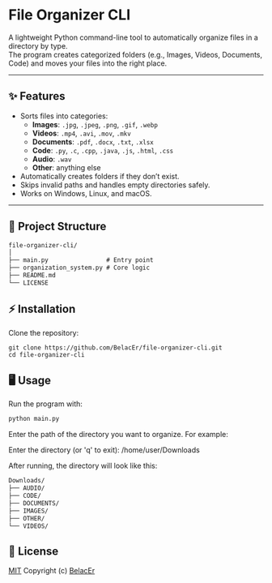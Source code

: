 # File Organizer CLI

A lightweight Python command-line tool to automatically organize files in a directory by type.  
The program creates categorized folders (e.g., Images, Videos, Documents, Code) and moves your files into the right place.

---

## ✨ Features
- Sorts files into categories:
  - **Images**: `.jpg`, `.jpeg`, `.png`, `.gif`, `.webp`
  - **Videos**: `.mp4`, `.avi`, `.mov`, `.mkv`
  - **Documents**: `.pdf`, `.docx`, `.txt`, `.xlsx`
  - **Code**: `.py`, `.c`, `.cpp`, `.java`, `.js`, `.html`, `.css`
  - **Audio**: `.wav`
  - **Other**: anything else
- Automatically creates folders if they don’t exist.
- Skips invalid paths and handles empty directories safely.
- Works on Windows, Linux, and macOS.

---

## 📂 Project Structure
```html
file-organizer-cli/
│
├── main.py                # Entry point
├── organization_system.py # Core logic
├── README.md
└── LICENSE
```

## ⚡ Installation

Clone the repository:
```
git clone https://github.com/BelacEr/file-organizer-cli.git
cd file-organizer-cli
```

## 🖥️ Usage

Run the program with:
```bash
python main.py
```

Enter the path of the directory you want to organize.
For example:

Enter the directory (or 'q' to exit): /home/user/Downloads

After running, the directory will look like this:

```html
Downloads/
├── AUDIO/
├── CODE/
├── DOCUMENTS/
├── IMAGES/
├── OTHER/
└── VIDEOS/
```
## 📜 License

[MIT](https://github.com/BelacEr/file-organizer-cli/blob/main/LICENSE) Copyright (c) [BelacEr](https://github.com/BelacEr)
